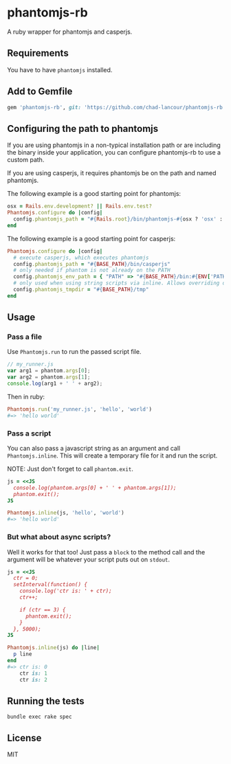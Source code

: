 # phantomjs-rb

A ruby wrapper for phantomjs and casperjs.

## Requirements

You have to have `phantomjs` installed.

## Add to Gemfile

```rb
gem 'phantomjs-rb', git: 'https://github.com/chad-lancour/phantomjs-rb.git'
```

## Configuring the path to phantomjs

If you are using phantomjs in a non-typical installation path or are including the
binary inside your application, you can configure phantomjs-rb to use a custom path.

If you are using casperjs, it requires phantomjs be on the path and named phantomjs.

The following example is a good starting point for phantomjs:
```rb
osx = Rails.env.development? || Rails.env.test?
Phantomjs.configure do |config|
  config.phantomjs_path = "#{Rails.root}/bin/phantomjs-#{osx ? 'osx' : 'x86'}"
end
```

The following example is a good starting point for casperjs:
```rb
Phantomjs.configure do |config|
  # execute casperjs, which executes phantomjs
  config.phantomjs_path = "#{BASE_PATH}/bin/casperjs"
  # only needed if phantom is not already on the PATH
  config.phantomjs_env_path = { "PATH" => "#{BASE_PATH}/bin:#{ENV['PATH']}" }
  # only used when using string scripts via inline. Allows overriding default of Dir.tmpdir
  config.phantomjs_tmpdir = "#{BASE_PATH}/tmp"
end
```

## Usage

### Pass a file

Use `Phantomjs.run` to run the passed script file.

```js
// my_runner.js
var arg1 = phantom.args[0];
var arg2 = phantom.args[1];
console.log(arg1 + ' ' + arg2);
```

Then in ruby:

```rb
Phantomjs.run('my_runner.js', 'hello', 'world')
#=> 'hello world'
```

### Pass a script

You can also pass a javascript string as an argument and call
`Phantomjs.inline`. This will create a temporary file for it
and run the script.

NOTE: Just don't forget to call `phantom.exit`.

```rb
js = <<JS
  console.log(phantom.args[0] + ' ' + phantom.args[1]);
  phantom.exit();
JS

Phantomjs.inline(js, 'hello', 'world')
#=> 'hello world'
```

### But what about async scripts?

Well it works for that too! Just pass a `block` to the method call and the
argument will be whatever your script puts out on `stdout`.

```rb
js = <<JS
  ctr = 0;
  setInterval(function() {
    console.log('ctr is: ' + ctr);
    ctr++;

    if (ctr == 3) {
      phantom.exit();
    }
  }, 5000);
JS

Phantomjs.inline(js) do |line|
  p line
end
#=> ctr is: 0
    ctr is: 1
    ctr is: 2
```

## Running the tests

```
bundle exec rake spec
```

## License

MIT
